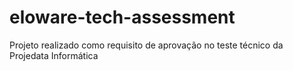 # eloware-tech-assessment
Projeto realizado como requisito de aprovação no teste técnico da Projedata Informática

